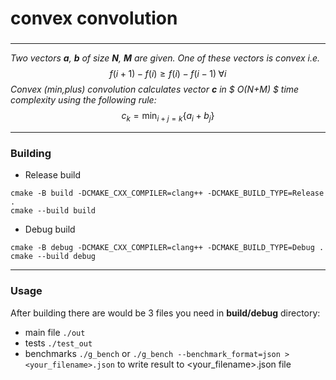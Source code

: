 # convex convolution
### 
***
_Two vectors **a**, **b** of size **N**, **M** are given. One of these vectors is convex i.e._ $$ f(i+1) - f(i) \geq f(i) - f(i-1)\; \forall i $$ 
_Convex (min,plus) convolution calculates vector **c** in $ O(N+M) $ time complexity using the following rule:_
$$ c_k = \min_{i+j=k} \{a_i + b_j\} $$

***
### Building

- Release build
```
cmake -B build -DCMAKE_CXX_COMPILER=clang++ -DCMAKE_BUILD_TYPE=Release .
cmake --build build
```
- Debug build
```
cmake -B debug -DCMAKE_CXX_COMPILER=clang++ -DCMAKE_BUILD_TYPE=Debug .
cmake --build debug
```
***
### Usage  
After building there are would be 3 files you need in **build/debug** directory:
- main file ```./out```
- tests ```./test_out```
- benchmarks ```./g_bench``` or ```./g_bench --benchmark_format=json > <your_filename>.json``` to write result to <your_filename>.json file
